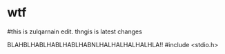 # wtf

#this is zulqarnain edit. thngis is latest changes

BLAHBLHABLHABLHABLHABNLHALHALHALHALHLA!!
#include <stdio.h>